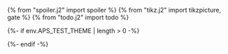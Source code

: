 {% from "spoiler.j2" import spoiler %}
{% from "tikz.j2" import tikzpicture, gate %}
{% from "todo.j2" import todo %}

{%- if env.APS_TEST_THEME | length > 0 -%}
<style>
#menu-bar {
    background-color: hsl(0, 80%, 70%);
}
</style>
{%- endif -%}

